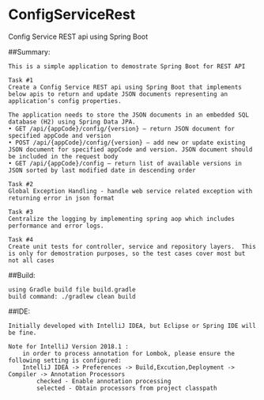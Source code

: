 # ConfigServiceRest
Config Service REST api using Spring Boot

##Summary:

    This is a simple application to demostrate Spring Boot for REST API
    
    Task #1
    Create a Config Service REST api using Spring Boot that implements below apis to return and update JSON documents representing an application’s config properties.
    
    The application needs to store the JSON documents in an embedded SQL database (H2) using Spring Data JPA.
    • GET /api/{appCode}/config/{version} – return JSON document for specified appCode and version
    • POST /api/{appCode}/config/{version} – add new or update existing JSON document for specified appCode and version. JSON document should be included in the request body
    • GET /api/{appCode}/config – return list of available versions in JSON sorted by last modified date in descending order

    Task #2
    Global Exception Handling - handle web service related exception with returning error in json format
    
    Task #3
    Centralize the logging by implementing spring aop which includes performance and error logs.    
    
    Task #4 
    Create unit tests for controller, service and repository layers.  This is only for demostration purposes, so the test cases cover most but not all cases


##Build:

    using Gradle build file build.gradle
    build command: ./gradlew clean build

##IDE:

    Initially developed with IntelliJ IDEA, but Eclipse or Spring IDE will be fine.
    
    Note for IntelliJ Version 2018.1 :
    	in order to process annotation for Lombok, please ensure the following setting is configured:
    	IntelliJ IDEA -> Preferences -> Build,Excution,Deployment -> Compiler -> Annotation Processors
    		checked - Enable annotation processing
    		selected - Obtain processors from project classpath
